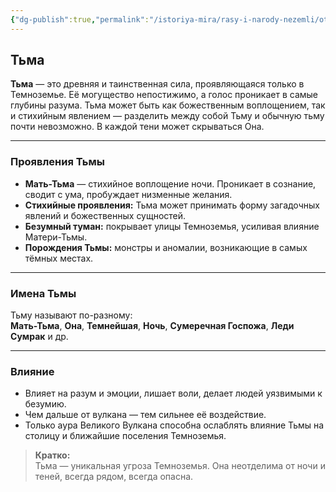 ```yaml
---
{"dg-publish":true,"permalink":"/istoriya-mira/rasy-i-narody-nezemli/otdelnye-yavleniya-i-sobytiya/tma/"}
---
```


## Тьма

**Тьма** — это древняя и таинственная сила, проявляющаяся только в Темноземье. Её могущество непостижимо, а голос проникает в самые глубины разума. Тьма может быть как божественным воплощением, так и стихийным явлением — разделить между собой Тьму и обычную тьму почти невозможно. В каждой тени может скрываться Она.

---

### Проявления Тьмы

- **Мать-Тьма** — стихийное воплощение ночи. Проникает в сознание, сводит с ума, пробуждает низменные желания.
- **Стихийные проявления:** Тьма может принимать форму загадочных явлений и божественных сущностей.
- **Безумный туман:** покрывает улицы Темноземья, усиливая влияние Матери-Тьмы.
- **Порождения Тьмы:** монстры и аномалии, возникающие в самых тёмных местах.

---

### Имена Тьмы

Тьму называют по-разному:  
**Мать-Тьма**, **Она**, **Темнейшая**, **Ночь**, **Сумеречная Госпожа**, **Леди Сумрак** и др.

---

### Влияние

- Влияет на разум и эмоции, лишает воли, делает людей уязвимыми к безумию.
- Чем дальше от вулкана — тем сильнее её воздействие.
- Только аура Великого Вулкана способна ослаблять влияние Тьмы на столицу и ближайшие поселения Темноземья.

> **Кратко:**  
> Тьма — уникальная угроза Темноземья. Она неотделима от ночи и теней, всегда рядом, всегда опасна.
